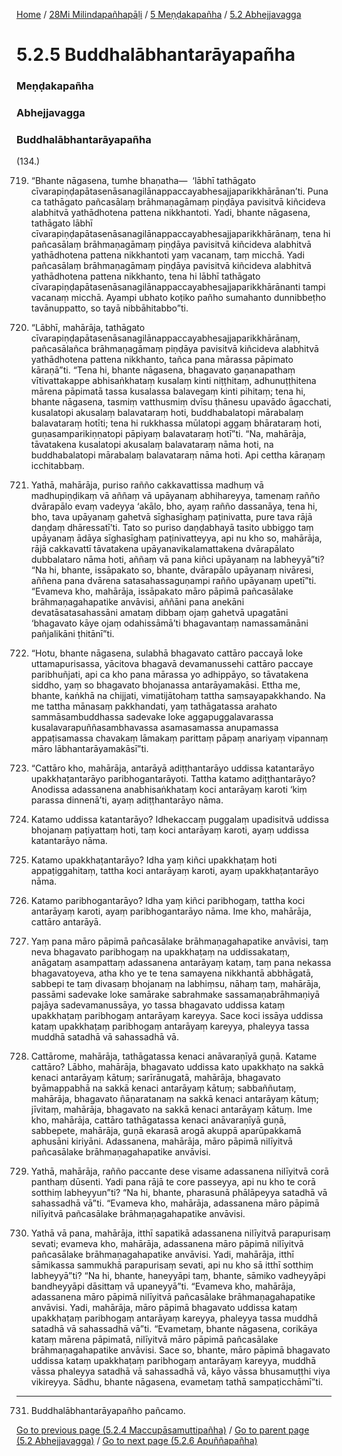 
[Home](/) / [28Mi Milindapañhapāḷi](/tipitaka/28Mi.md) / [5 Meṇḍakapañha](/tipitaka/28Mi/5.md) / [5.2 Abhejjavagga](/tipitaka/28Mi/5/5.2.md)

# 5.2.5 Buddhalābhantarāyapañha

### Meṇḍakapañha

### Abhejjavagga

### Buddhalābhantarāyapañha

(134.)

719. “Bhante nāgasena, tumhe bhaṇatha—  ‘lābhī tathāgato cīvarapiṇḍapātasenāsanagilānappaccayabhesajjaparikkhārānan’ti. Puna ca tathāgato pañcasālaṃ brāhmaṇagāmaṃ piṇḍāya pavisitvā kiñcideva alabhitvā yathādhotena pattena nikkhantoti. Yadi, bhante nāgasena, tathāgato lābhī cīvarapiṇḍapātasenāsanagilānappaccayabhesajjaparikkhārānaṃ, tena hi pañcasālaṃ brāhmaṇagāmaṃ piṇḍāya pavisitvā kiñcideva alabhitvā yathādhotena pattena nikkhantoti yaṃ vacanaṃ, taṃ micchā. Yadi pañcasālaṃ brāhmaṇagāmaṃ piṇḍāya pavisitvā kiñcideva alabhitvā yathādhotena pattena nikkhanto, tena hi lābhī tathāgato cīvarapiṇḍapātasenāsanagilānappaccayabhesajjaparikkhārānanti tampi vacanaṃ micchā. Ayampi ubhato koṭiko pañho sumahanto dunnibbeṭho tavānuppatto, so tayā nibbāhitabbo”ti.

720. “Lābhī, mahārāja, tathāgato cīvarapiṇḍapātasenāsanagilānappaccayabhesajjaparikkhārānaṃ, pañcasālañca brāhmaṇagāmaṃ piṇḍāya pavisitvā kiñcideva alabhitvā yathādhotena pattena nikkhanto, tañca pana mārassa pāpimato kāraṇā”ti. “Tena hi, bhante nāgasena, bhagavato gaṇanapathaṃ vītivattakappe abhisaṅkhataṃ kusalaṃ kinti niṭṭhitaṃ, adhunuṭṭhitena mārena pāpimatā tassa kusalassa balavegaṃ kinti pihitaṃ; tena hi, bhante nāgasena, tasmiṃ vatthusmiṃ dvīsu ṭhānesu upavādo āgacchati, kusalatopi akusalaṃ balavataraṃ hoti, buddhabalatopi mārabalaṃ balavataraṃ hotīti; tena hi rukkhassa mūlatopi aggaṃ bhārataraṃ hoti, guṇasamparikiṇṇatopi pāpiyaṃ balavataraṃ hotī”ti. “Na, mahārāja, tāvatakena kusalatopi akusalaṃ balavataraṃ nāma hoti, na buddhabalatopi mārabalaṃ balavataraṃ nāma hoti. Api cettha kāraṇaṃ icchitabbaṃ.

721. Yathā, mahārāja, puriso rañño cakkavattissa madhuṃ vā madhupiṇḍikaṃ vā aññaṃ vā upāyanaṃ abhihareyya, tamenaṃ rañño dvārapālo evaṃ vadeyya ‘akālo, bho, ayaṃ rañño dassanāya, tena hi, bho, tava upāyanaṃ gahetvā sīghasīghaṃ paṭinivatta, pure tava rājā daṇḍaṃ dhāressatī’ti. Tato so puriso daṇḍabhayā tasito ubbiggo taṃ upāyanaṃ ādāya sīghasīghaṃ paṭinivatteyya, api nu kho so, mahārāja, rājā cakkavattī tāvatakena upāyanavikalamattakena dvārapālato dubbalataro nāma hoti, aññaṃ vā pana kiñci upāyanaṃ na labheyyā”ti? “Na hi, bhante, issāpakato so, bhante, dvārapālo upāyanaṃ nivāresi, aññena pana dvārena satasahassaguṇampi rañño upāyanaṃ upetī”ti. “Evameva kho, mahārāja, issāpakato māro pāpimā pañcasālake brāhmaṇagahapatike anvāvisi, aññāni pana anekāni devatāsatasahassāni amataṃ dibbaṃ ojaṃ gahetvā upagatāni ‘bhagavato kāye ojaṃ odahissāmā’ti bhagavantaṃ namassamānāni pañjalikāni ṭhitānī”ti.

722. “Hotu, bhante nāgasena, sulabhā bhagavato cattāro paccayā loke uttamapurisassa, yācitova bhagavā devamanussehi cattāro paccaye paribhuñjati, api ca kho pana mārassa yo adhippāyo, so tāvatakena siddho, yaṃ so bhagavato bhojanassa antarāyamakāsi. Ettha me, bhante, kaṅkhā na chijjati, vimatijātohaṃ tattha saṃsayapakkhando. Na me tattha mānasaṃ pakkhandati, yaṃ tathāgatassa arahato sammāsambuddhassa sadevake loke aggapuggalavarassa kusalavarapuññasambhavassa asamasamassa anupamassa appaṭisamassa chavakaṃ lāmakaṃ parittaṃ pāpaṃ anariyaṃ vipannaṃ māro lābhantarāyamakāsī”ti.

723. “Cattāro kho, mahārāja, antarāyā adiṭṭhantarāyo uddissa katantarāyo upakkhaṭantarāyo paribhogantarāyoti. Tattha katamo adiṭṭhantarāyo? Anodissa adassanena anabhisaṅkhataṃ koci antarāyaṃ karoti ‘kiṃ parassa dinnenā’ti, ayaṃ adiṭṭhantarāyo nāma.

724. Katamo uddissa katantarāyo? Idhekaccaṃ puggalaṃ upadisitvā uddissa bhojanaṃ paṭiyattaṃ hoti, taṃ koci antarāyaṃ karoti, ayaṃ uddissa katantarāyo nāma.

725. Katamo upakkhaṭantarāyo? Idha yaṃ kiñci upakkhaṭaṃ hoti appaṭiggahitaṃ, tattha koci antarāyaṃ karoti, ayaṃ upakkhaṭantarāyo nāma.

726. Katamo paribhogantarāyo? Idha yaṃ kiñci paribhogaṃ, tattha koci antarāyaṃ karoti, ayaṃ paribhogantarāyo nāma. Ime kho, mahārāja, cattāro antarāyā.

727. Yaṃ pana māro pāpimā pañcasālake brāhmaṇagahapatike anvāvisi, taṃ neva bhagavato paribhogaṃ na upakkhaṭaṃ na uddissakataṃ, anāgataṃ asampattaṃ adassanena antarāyaṃ kataṃ, taṃ pana nekassa bhagavatoyeva, atha kho ye te tena samayena nikkhantā abbhāgatā, sabbepi te taṃ divasaṃ bhojanaṃ na labhiṃsu, nāhaṃ taṃ, mahārāja, passāmi sadevake loke samārake sabrahmake sassamaṇabrāhmaṇiyā pajāya sadevamanussāya, yo tassa bhagavato uddissa kataṃ upakkhaṭaṃ paribhogaṃ antarāyaṃ kareyya. Sace koci issāya uddissa kataṃ upakkhaṭaṃ paribhogaṃ antarāyaṃ kareyya, phaleyya tassa muddhā satadhā vā sahassadhā vā.

728. Cattārome, mahārāja, tathāgatassa kenaci anāvaraṇīyā guṇā. Katame cattāro? Lābho, mahārāja, bhagavato uddissa kato upakkhaṭo na sakkā kenaci antarāyaṃ kātuṃ; sarīrānugatā, mahārāja, bhagavato byāmappabhā na sakkā kenaci antarāyaṃ kātuṃ; sabbaññutaṃ, mahārāja, bhagavato ñāṇaratanaṃ na sakkā kenaci antarāyaṃ kātuṃ; jīvitaṃ, mahārāja, bhagavato na sakkā kenaci antarāyaṃ kātuṃ. Ime kho, mahārāja, cattāro tathāgatassa kenaci anāvaraṇīyā guṇā, sabbepete, mahārāja, guṇā ekarasā arogā akuppā aparūpakkamā aphusāni kiriyāni. Adassanena, mahārāja, māro pāpimā nilīyitvā pañcasālake brāhmaṇagahapatike anvāvisi.

729. Yathā, mahārāja, rañño paccante dese visame adassanena nilīyitvā corā panthaṃ dūsenti. Yadi pana rājā te core passeyya, api nu kho te corā sotthiṃ labheyyun”ti? “Na hi, bhante, pharasunā phālāpeyya satadhā vā sahassadhā vā”ti. “Evameva kho, mahārāja, adassanena māro pāpimā nilīyitvā pañcasālake brāhmaṇagahapatike anvāvisi.

730. Yathā vā pana, mahārāja, itthī sapatikā adassanena nilīyitvā parapurisaṃ sevati; evameva kho, mahārāja, adassanena māro pāpimā nilīyitvā pañcasālake brāhmaṇagahapatike anvāvisi. Yadi, mahārāja, itthī sāmikassa sammukhā parapurisaṃ sevati, api nu kho sā itthī sotthiṃ labheyyā”ti? “Na hi, bhante, haneyyāpi taṃ, bhante, sāmiko vadheyyāpi bandheyyāpi dāsittaṃ vā upaneyyā”ti. “Evameva kho, mahārāja, adassanena māro pāpimā nilīyitvā pañcasālake brāhmaṇagahapatike anvāvisi. Yadi, mahārāja, māro pāpimā bhagavato uddissa kataṃ upakkhaṭaṃ paribhogaṃ antarāyaṃ kareyya, phaleyya tassa muddhā satadhā vā sahassadhā vā”ti. “Evametaṃ, bhante nāgasena, corikāya kataṃ mārena pāpimatā, nilīyitvā māro pāpimā pañcasālake brāhmaṇagahapatike anvāvisi. Sace so, bhante, māro pāpimā bhagavato uddissa kataṃ upakkhaṭaṃ paribhogaṃ antarāyaṃ kareyya, muddhā vāssa phaleyya satadhā vā sahassadhā vā, kāyo vāssa bhusamuṭṭhi viya vikireyya. Sādhu, bhante nāgasena, evametaṃ tathā sampaṭicchāmī”ti.

---

731. Buddhalābhantarāyapañho pañcamo.



[Go to previous page (5.2.4 Maccupāsamuttipañha)](/tipitaka/28Mi/5/5.2/5.2.4.md) / [Go to parent page (5.2 Abhejjavagga)](/tipitaka/28Mi/5/5.2.md) / [Go to next page (5.2.6 Apuññapañha)](/tipitaka/28Mi/5/5.2/5.2.6.md)


